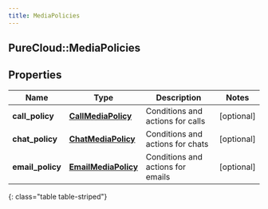```yaml
---
title: MediaPolicies
---
```

## PureCloud::MediaPolicies

## Properties

|Name | Type | Description | Notes|
|------------ | ------------- | ------------- | -------------|
| **call_policy** | [**CallMediaPolicy**](CallMediaPolicy.html) | Conditions and actions for calls | [optional] |
| **chat_policy** | [**ChatMediaPolicy**](ChatMediaPolicy.html) | Conditions and actions for chats | [optional] |
| **email_policy** | [**EmailMediaPolicy**](EmailMediaPolicy.html) | Conditions and actions for emails | [optional] |
{: class="table table-striped"}


